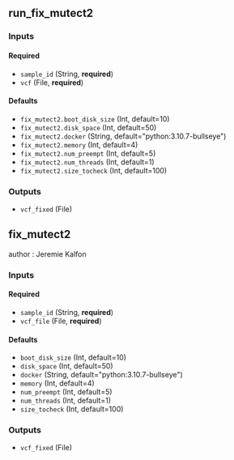 
## run_fix_mutect2

### Inputs

#### Required

  * `sample_id` (String, **required**)
  * `vcf` (File, **required**)

#### Defaults

  * `fix_mutect2.boot_disk_size` (Int, default=10)
  * `fix_mutect2.disk_space` (Int, default=50)
  * `fix_mutect2.docker` (String, default="python:3.10.7-bullseye")
  * `fix_mutect2.memory` (Int, default=4)
  * `fix_mutect2.num_preempt` (Int, default=5)
  * `fix_mutect2.num_threads` (Int, default=1)
  * `fix_mutect2.size_tocheck` (Int, default=100)

### Outputs

  * `vcf_fixed` (File)

## fix_mutect2

author
: Jeremie Kalfon

### Inputs

#### Required

  * `sample_id` (String, **required**)
  * `vcf_file` (File, **required**)

#### Defaults

  * `boot_disk_size` (Int, default=10)
  * `disk_space` (Int, default=50)
  * `docker` (String, default="python:3.10.7-bullseye")
  * `memory` (Int, default=4)
  * `num_preempt` (Int, default=5)
  * `num_threads` (Int, default=1)
  * `size_tocheck` (Int, default=100)

### Outputs

  * `vcf_fixed` (File)
